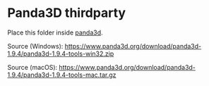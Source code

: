 # Panda3D thirdparty

Place this folder inside [panda3d](https://github.com/nirai-compiler/panda3d).

Source (Windows): https://www.panda3d.org/download/panda3d-1.9.4/panda3d-1.9.4-tools-win32.zip

Source (macOS): https://www.panda3d.org/download/panda3d-1.9.4/panda3d-1.9.4-tools-mac.tar.gz
